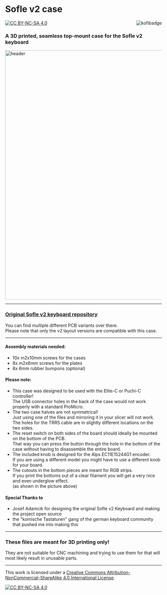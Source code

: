 # Sofle v2 case

[![CC BY-NC-SA 4.0][cc-by-nc-sa-shield]][cc-by-nc-sa]<a href="https://ko-fi.com/kb_elmo"><img src="https://i.imgur.com/9T0bvqO.png" alt="kofibadge" align="right"/></a>

### A 3D printed, seamless top-mount case for the Sofle v2 keyboard

<img src="https://i.imgur.com/DuShcFz.jpg" alt="header" width="800"/>

---

### [Original Sofle v2 keyboard repository](https://github.com/josefadamcik/SofleKeyboard)

You can find multiple different PCB variants over there.  
Please note that only the v2 layout versions are compatible with this case.

---

#### Assembly materials needed:

- 10x m2x10mm screws for the cases
- 8x m2x6mm screws for the plates
- 8x 6mm rubber bumpons (optional)


#### Please note:  

- This case was designed to be used with the Elite-C or Puchi-C controller!  
The USB connector holes in the back of the case would not work properly with a standard ProMicro.
- The two case halves are not symmetrical!  
Just using one of the files and mirroring it in your slicer will not work.  
The holes for the TRRS cable are in slightly different locations on the two sides.
- The reset switch on both sides of the board should ideally be mounted on the bottom of the PCB.  
That way you can press the button through the hole in the bottom of the case without having to disassemble the entire board.
- The included knob is designed for the Alps EC11E15244G1 encoder.  
If you are using a different model you might have to use a different knob for your board.
- The cutouts in the bottom pieces are meant for RGB strips.  
If you print the bottoms out of a clear filament you will get a very nice and even underglow effect.  
(as shown in the picture above) 


#### Special Thanks to 

- Josef Adamcik for designing the original Sofle v2 Keyboard and making the project open source
- the "komische Tastaturen" gang of the german keyboard community that pushed me into making this

---

### These files are meant for 3D printing only! 

They are not suitable for CNC machining and trying to use them for that will most likely result in unusable parts.

---

This work is licensed under a
[Creative Commons Attribution-NonCommercial-ShareAlike 4.0 International License][cc-by-nc-sa].

[![CC BY-NC-SA 4.0][cc-by-nc-sa-image]][cc-by-nc-sa]

[cc-by-nc-sa]: http://creativecommons.org/licenses/by-nc-sa/4.0/
[cc-by-nc-sa-image]: https://licensebuttons.net/l/by-nc-sa/4.0/88x31.png
[cc-by-nc-sa-shield]: https://img.shields.io/badge/License-CC%20BY--NC--SA%204.0-lightgrey.svg
